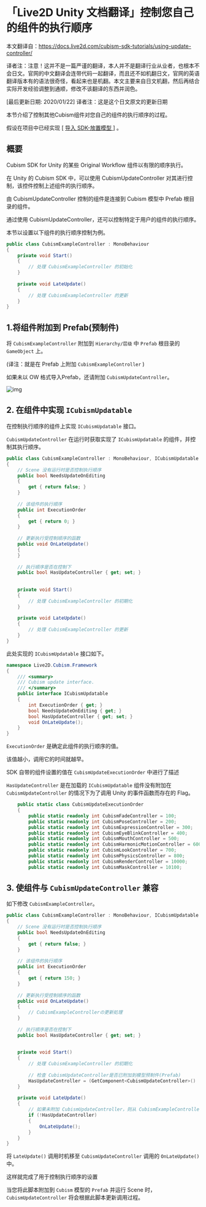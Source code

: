 # 「Live2D Unity 文档翻译」控制您自己的组件的执行顺序

本文翻译自：https://docs.live2d.com/cubism-sdk-tutorials/using-update-controller/

译者注：注意！这并不是一篇严谨的翻译，本人并不是翻译行业从业者，也根本不会日文。官网的中文翻译会连带代码一起翻译，而且还不如机翻日文，官网的英语翻译版本有的语法很奇怪，看起来也是机翻。本文主要来自日文机翻，然后再结合实际开发经验调整到通顺，修改不该翻译的东西并润色。

[最后更新日期: 2020/01/22] 译者注：这是这个日文原文的更新日期



本节介绍了控制其他Cubism组件对您自己的组件的执行顺序的过程。

假设在项目中已经实现 [ [导入 SDK-放置模型 ](https://docs.live2d.com/cubism-sdk-tutorials/getting-started/)] 。

## 概要

Cubism SDK for Unity  的某些 Original Workflow 组件以有限的顺序执行。

在 Unity 的 Cubism SDK 中，可以使用 CubismUpdateController 对其进行控制，该控件控制上述组件的执行顺序。

由 CubismUpdateController 控制的组件是连接到 Cubism 模型中 Prefab 根目录的组件。

通过使用 CubismUpdateController，还可以控制特定于用户的组件的执行顺序。

本节以设置以下组件的执行顺序控制为例。

```c#
public class CubismExampleController : MonoBehaviour
{
    private void Start()
    {
        // 处理 CubismExampleController 的初始化
    }
    
    private void LateUpdate()
    {
        // 处理 CubismExampleController 的更新
    }
}
```

## 1.将组件附加到 Prefab(预制件)

将 `CubismExampleController` 附加到 `Hierarchy/层级` 中 `Prefab` 根目录的 `GameObject` 上。

(译注：就是在 Prefab 上附加 `CubismExampleController` )

如果未以 OW 格式导入Prefab，还请附加 `CubismUpdateController`。

![img](https://docs.live2d.com/wp-content/uploads/2019/08/cubismupdatecontroller.png)



## 2. 在组件中实现 `ICubismUpdatable`

在控制执行顺序的组件上实现 `ICubismUpdatable` 接口。

`CubismUpdateController` 在运行时获取实现了 `ICubismUpdatable` 的组件，并控制其执行顺序。

```c#
public class CubismExampleController : MonoBehaviour, ICubismUpdatable
{
    // Scene 没有运行时是否控制执行顺序
    public bool NeedsUpdateOnEditing
    {
        get { return false; }
    }
    
    // 该组件的执行顺序
    public int ExecutionOrder
    {
        get { return 0; }
    }
    
    // 更新执行受控制顺序的函数
    public void OnLateUpdate()
    {
    }
    
    // 执行顺序是否在控制下
    public bool HasUpdateController { get; set; }
    
    
    private void Start()
    {
        // 处理 CubismExampleController 的初期化
    }
    
    private void LateUpdate()
    {
        // 处理 CubismExampleController 的更新
    }
}
```

此处实现的 `ICubismUpdatable` 接口如下。

```c#
namespace Live2D.Cubism.Framework
{
    /// <summary>
    /// Cubism update interface.
    /// </summary>
    public interface ICubismUpdatable
    {
        int ExecutionOrder { get; }
        bool NeedsUpdateOnEditing { get; }
        bool HasUpdateController { get; set; }
        void OnLateUpdate();
    }
}
```

`ExecutionOrder` 是确定此组件的执行顺序的值。

该值越小，调用它的时间就越早。

SDK 自带的组件设置的值在 `CubismUpdateExecutionOrder` 中进行了描述

`HasUpdateController`  是在加载的 `ICubismUpdatable`  组件没有附加在 `CubismUpdateController`  的情况下为了调用 Unity 的事件函数而存在的 Flag。



```c#
    public static class CubismUpdateExecutionOrder
    {
        public static readonly int CubismFadeController = 100;
        public static readonly int CubismPoseController = 200;
        public static readonly int CubismExpressionController = 300;
        public static readonly int CubismEyeBlinkController = 400;
        public static readonly int CubismMouthController = 500;
        public static readonly int CubismHarmonicMotionController = 600;
        public static readonly int CubismLookController = 700;
        public static readonly int CubismPhysicsController = 800;
        public static readonly int CubismRenderController = 10000;
        public static readonly int CubismMaskController = 10100;
```

## 3. 使组件与 `CubismUpdateController` 兼容

如下修改 `CubismExampleController`。

```c#
public class CubismExampleController : MonoBehaviour, ICubismUpdatable
{
    // Scene 没有运行时是否控制执行顺序
    public bool NeedsUpdateOnEditing
    {
        get { return false; }
    }
    
    // 该组件的执行顺序
    public int ExecutionOrder
    {
        get { return 150; }
    }
    
    // 更新执行受控制顺序的函数
    public void OnLateUpdate()
    {
        // CubismExampleControllerの更新処理
    }
    
    // 执行顺序是否在控制下
    public bool HasUpdateController { get; set; }
    
    
    private void Start()
    {
        // 处理 CubismExampleController 的初期化
        
        // 检查 CubismUpdateController是否已附加到模型预制件(Prefab)
        HasUpdateController = (GetComponent<CubismUpdateController>() != null);
    }
    
    private void LateUpdate()
    {
        // 如果未附加 CubismUpdateController，则从 CubismExampleController 本身的事件函数执行更新。
        if (!HasUpdateController)
        {
            OnLateUpdate();
        }
    }
}
```

将 `LateUpdate()` 调用时机移至 `CubismUpdateController` 调用的 `OnLateUpdate()` 中。



这样就完成了用于控制执行顺序的设置

当您将此脚本附加到 `Cubism` 模型的 `Prefab` 并运行 Scene 时，`CubismUpdateController` 将会根据此脚本更新调用过程。